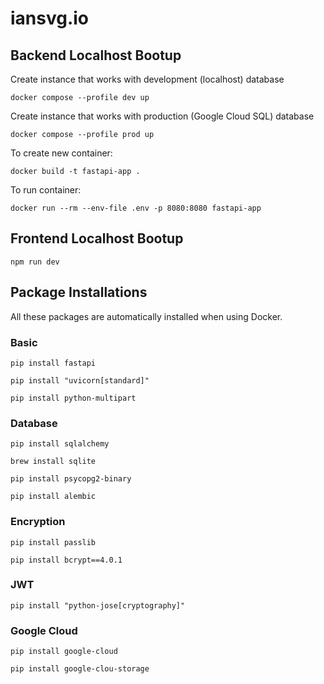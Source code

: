 # iansvg.io

## Backend Localhost Bootup

Create instance that works with development (localhost) database

`docker compose --profile dev up`

Create instance that works with production (Google Cloud SQL) database

`docker compose --profile prod up`

To create new container:

`docker build -t fastapi-app .`

To run container:

`docker run --rm --env-file .env -p 8080:8080 fastapi-app`

## Frontend Localhost Bootup

`npm run dev`

## Package Installations

All these packages are automatically installed when using Docker.

### Basic

`pip install fastapi`

`pip install "uvicorn[standard]"`

`pip install python-multipart`

### Database

`pip install sqlalchemy`

`brew install sqlite`

`pip install psycopg2-binary`

`pip install alembic`

### Encryption

`pip install passlib`

`pip install bcrypt==4.0.1`

### JWT

`pip install "python-jose[cryptography]"`

### Google Cloud

`pip install google-cloud`

`pip install google-clou-storage`
